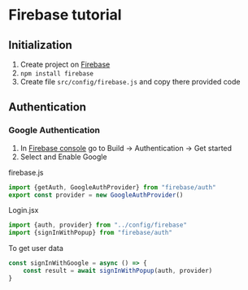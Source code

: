 # Firebase tutorial
## Initialization
1. Create project on [Firebase](https://console.firebase.google.com/)
2. `npm install firebase`
3. Create file `src/config/firebase.js` and copy there provided code

## Authentication
### Google Authentication
1. In [Firebase console](https://console.firebase.google.com/) go to Build -> Authentication -> Get started
2. Select and Enable Google

firebase.js
```javascript
import {getAuth, GoogleAuthProvider} from "firebase/auth"
export const provider = new GoogleAuthProvider()
```

Login.jsx
```javascript
import {auth, provider} from "../config/firebase"
import {signInWithPopup} from "firebase/auth"
```

To get user data
```javascript
const signInWithGoogle = async () => {
    const result = await signInWithPopup(auth, provider)
}
```


